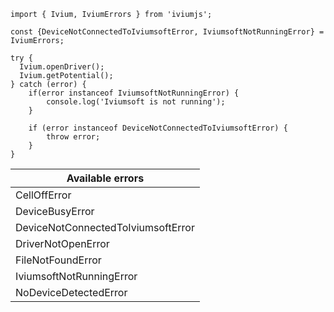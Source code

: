 ```
import { Ivium, IviumErrors } from 'iviumjs';

const {DeviceNotConnectedToIviumsoftError, IviumsoftNotRunningError} = IviumErrors;

try {
  Ivium.openDriver();
  Ivium.getPotential();
} catch (error) {
    if(error instanceof IviumsoftNotRunningError) {
        console.log('Iviumsoft is not running');
    }

    if (error instanceof DeviceNotConnectedToIviumsoftError) {
        throw error;
    }
}
```

| Available errors                   |
| ---------------------------------- |
| CellOffError                       |
| DeviceBusyError                    |
| DeviceNotConnectedToIviumsoftError |
| DriverNotOpenError                 |
| FileNotFoundError                  |
| IviumsoftNotRunningError           |
| NoDeviceDetectedError              |
